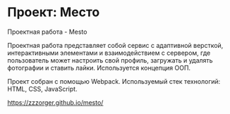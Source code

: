 # Проект: Место
Проектная работа - Mesto

Проектная работа представляет собой сервис с адаптивной версткой, интерактивными элементами и взаимодействием с сервером, где пользователь может настроить свой профиль, загружать и удалять фотографии и ставить лайки. Используется концепция ООП.

Проект собран с помощью Webpack.
Используемый стек технологий: HTML, CSS, JavaScript.

https://zzzorger.github.io/mesto/
